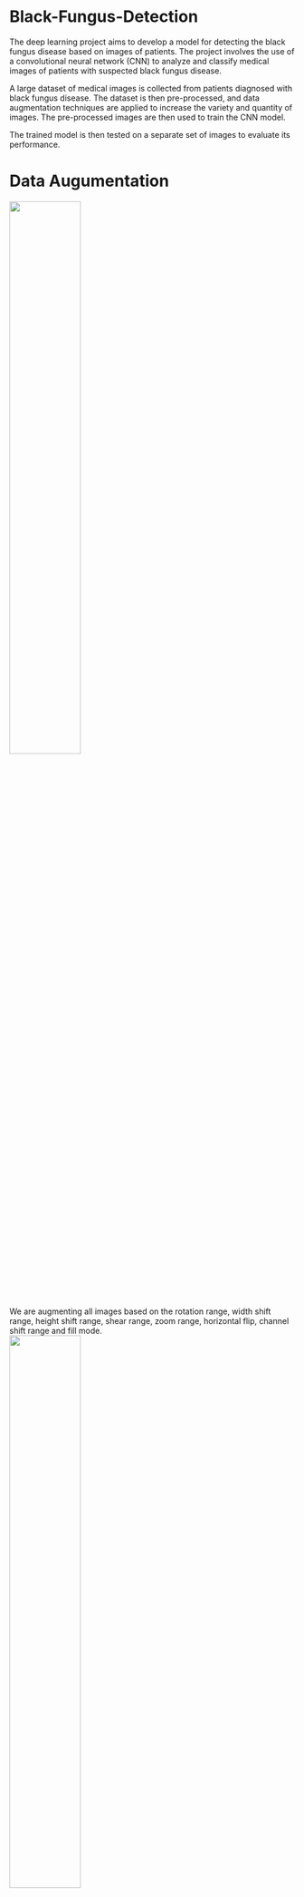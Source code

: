 # Black-Fungus-Detection
The deep learning project aims to develop a model for detecting the black fungus disease based on images of patients. The project involves the use of a convolutional neural network (CNN) to analyze and classify medical images of patients with suspected black fungus disease.

A large dataset of medical images is collected from patients diagnosed with black fungus disease. The dataset is then pre-processed, and data augmentation techniques are applied to increase the variety and quantity of images. The pre-processed images are then used to train the CNN model.

The trained model is then tested on a separate set of images to evaluate its performance. 


# Data Augumentation

  <img src="https://github.com/SaikumarPole/Black-Fungus-Detection/blob/main/images/data_aug_1.png" width="50%" height="50%" > <br>
 We are augmenting all images based on the rotation range, width shift range, height shift range, shear range, zoom range, horizontal flip, channel shift range and fill mode.<br>
  <img src="https://github.com/SaikumarPole/Black-Fungus-Detection/blob/main/images/data_aug_2.png" width="50%" height="50%" > <br>
	For skin disease Eczema we are generating 10 different images from one image. <br>
# Data Pre processing 
  <img src="https://github.com/SaikumarPole/Black-Fungus-Detection/blob/main/images/data_pre_1.PNG" width="50%" height="50%" > <br>
  Here we are importing split folders and splitting the whole dataset into train(70%), validation(20%) and test(10%). <br>
  Rescaling each image and keeping each target image size same (i.e, 224X224 ). <br>
  <img src="https://github.com/SaikumarPole/Black-Fungus-Detection/blob/main/images/data_pre_2.PNG" width="50%" height="50%" > <br>
  Here applying Adam optimizer with learning rate of 0.0001( very less for more effective learning) <br>

# Training with Deep Learning Models
- Xception <br>
  <img src="https://github.com/SaikumarPole/Black-Fungus-Detection/blob/main/images/train_xception_1.png" width="70%" height="70%" > <br>
  Here we are using model check pointing and callbacks to save the model only if there is any increase in validation accuracy which helps in getting rid of the model overfitting. <br>
  Taking total number of epochs are 15 and batch size is 128. <br>
  <img src="https://github.com/SaikumarPole/Black-Fungus-Detection/blob/main/images/train_xception_2.png" width="70%" height="70%" > <br>
  We got training accuracy of 99% and validation accuracy of 90% <br>
  <img src="https://github.com/SaikumarPole/Black-Fungus-Detection/blob/main/images/train_xception_3.png" width="40%" height="40%" > <br>
- DenseNet121 <br>
  <img src="https://github.com/SaikumarPole/Black-Fungus-Detection/blob/main/images/train_densenet_1.png"  width="70%"  height="40%" > <br>
  <img src="https://github.com/SaikumarPole/Black-Fungus-Detection/blob/main/images/train_densenet_2.png" width="40%" height="40%"  > <br>
  Here we plot graph between accuracy and total epochs. This is helpful for checking the model overfitting. <br>
  With the same dataset and with DenseNet121 model we got training accuracy of 96% and validation accuracy of 87%, this results are till 8th epoch. Then model started overfitting.<br>

- MobileNetV2  <br>
  <img scr="https://github.com/SaikumarPole/Black-Fungus-Detection/blob/main/images/train_mobile_1.png" width="40%" height="40%" /> <br>
  With the same dataset and with MobileNetV2 model we got training accuracy of 98.33% and validation accuracy of 70.9% after running all the epochs.  <br>
  <img scr="https://github.com/SaikumarPole/Black-Fungus-Detection/blob/main/images/train_mobile_2.png" width="40%" height="40%" /> <br>

- VGG16 <br>
  <img src="https://github.com/SaikumarPole/Black-Fungus-Detection/blob/main/images/train_vgg16_1.png" width="60%" height="60%" > <br>
  With the same dataset and with VGG16 model we got training accuracy of 89.6% and validation accuracy of 81% after running all the epochs.<br>  
  <img src="https://github.com/SaikumarPole/Black-Fungus-Detection/blob/main/images/train_vgg16_2.png" width="40%" height="40%" > <br>
  Here we plot graph between accuracy and total epochs for VGG-16 Model. This is helpful for checking the model overfitting. It is overfitting after 7th epoch  approximately. <br>
- VGG19 <br>
  <img src="https://github.com/SaikumarPole/Black-Fungus-Detection/blob/main/images/train_vgg19_1.png" width="60%" height="60%" > <br>
  With VGG 19 model we got training accuracy of 95.48% and validation accuracy of 83.5% after running epochs upto 13. <br>
  <img src="https://github.com/SaikumarPole/Black-Fungus-Detection/blob/main/images/train_vgg19_2.png" width="40%" height="40%" > <br>
  Here we plot graph between accuracy and total epochs for VGG-19 Model. This is helpful for checking the model overfitting. It is overfitting after 6th epoch approximately. <br>
- Own CNN Model <br>
  <img src="https://github.com/SaikumarPole/Black-Fungus-Detection/blob/main/images/train_own_1.png" width="60%" height="60%" > <br>
  Sequential() is the initialization of the model. 
  add() function adds different layers to existing model 
  Con2D() is convolution layer which works on each and every image based on strides, padding. 
  Dense() layer adds activation functions to the model i.e adds non-linearity to the model. 
  summary() describes about type of layer present and its parameters. <br>
  <img src="https://github.com/SaikumarPole/Black-Fungus-Detection/blob/main/images/train_own_2.png" width="40%" height="40%" > <br>
  With Own model we got training accuracy of 48.9% and validation accuracy of 40.6% after running epochs upto 13.  
  Here we plot graph between accuracy and total epochs for Own Model. This is helpful for checking the model overfitting. It is overfitting after 2nd epoch approximately. After 5th epoch model is not learning as we can see training and validation accuracy are same. 


# Test And Result 
- Xception <br>
  <img src="https://github.com/SaikumarPole/Black-Fungus-Detection/blob/main/images/test_xception_1.png" width="60%" height="60%" > <br>
  After testing the data we get testing accuracy of 90.9% with steps of 32 and batch size of 128. 
- MobileNetV2 <br>
  <img src="https://github.com/SaikumarPole/Black-Fungus-Detection/blob/main/images/test_mobile_1.png" width="60%" height="60%" > <br>
  After testing the data we got testing accuracy of 70.2% with steps of 32 and batch size of 128. 
  <img src="https://github.com/SaikumarPole/Black-Fungus-Detection/blob/main/images/test_mobile_2.png" width="60%" height="60%" > <br>

- VGG16 <br>
  <img src="https://github.com/SaikumarPole/Black-Fungus-Detection/blob/main/images/test_vgg16_1.png" width="60%" height="60%" > <br>
  After testing the data we got testing accuracy of 82% with steps of 32 and batch size of 128
- VGG19 <br>
  <img src="https://github.com/SaikumarPole/Black-Fungus-Detection/blob/main/images/test_vgg19_1.png" width="60%" height="60%" > <br>
  After testing the data we got testing accuracy of 83.4% with steps of 32 and batch size of 128
- Own CNN Model <br>
  <img src="https://github.com/SaikumarPole/Black-Fungus-Detection/blob/main/images/test_own_1.jpg" width="60%" height="60%" > <br>
  After testing the data we got testing accuracy of 41.6% with steps of 32 and batch size of 128


# Training and Validation Accuracy Table

| S.No | Model 	        | Training Accuracy 	| Validation Accuracy | 
| -----|----------------|-----------------------|-------------------- |
| 1    | Xception 	| 99% 			| 90% 		      |
| 2    | DenseNet121 	| 96% 			| 87% 		      |
| 3    | MobileNetV2 	| 98.3% 		| 70.9% 	      |
| 4    | VGG 16 	| 89.6% 		| 81% 		      |
| 5    | VGG 19 	| 95.48% 		| 83.57% 	      |
| 6    | Own CNN Model 	| 48.9% 		| 40.6% 	      |
